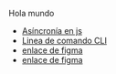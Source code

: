 Hola mundo

- [Asíncronía en js](https://carlosazaustre.com/manejando-la-asincronia-en-javascript/)
- [Linea de comando CLI](https://medium.com/netscape/a-guide-to-create-a-nodejs-command-line-package-c2166ad0452e)
- [enlace de figma](https://www.figma.com/file/)
- [enlace de figma](https://www.figma.com/file/)